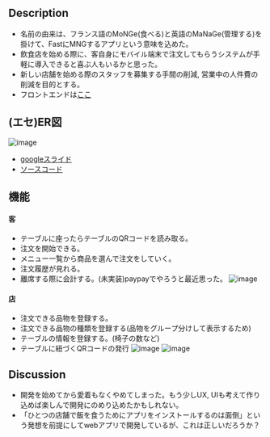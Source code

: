 ## Description
* 名前の由来は、フランス語のMoNGe(食べる)と英語のMaNaGe(管理する)を掛けて、FastにMNGするアプリという意味を込めた。
* 飲食店を始める際に、客自身にモバイル端末で注文してもらうシステムが手軽に導入できると喜ぶ人もいるかと思った。
* 新しい店舗を始める際のスタッフを募集する手間の削減, 営業中の人件費の削減を目的とする。
* フロントエンドは[ここ](https://github.com/shigekato/eatery_manage_frontend)

## (エセ)ER図
![image](https://user-images.githubusercontent.com/31150623/144195308-db72baae-b38e-4960-adf8-4a6d3adf3762.png)
* [googleスライド](https://docs.google.com/presentation/d/1WaU-hbif61SbpiykjSl37folaw7ukwc7WVLN4TJ2Lsk/edit#slide=id.g104f691ba8c_0_0)
* [ソースコード](https://github.com/shigekato/FastMNG_backend/blob/master/src/eatery_app/models.py)

## 機能
#### 客
* テーブルに座ったらテーブルのQRコードを読み取る。
* 注文を開始できる。
* メニュー一覧から商品を選んで注文をしていく。
* 注文履歴が見れる。
* 離席する際に会計する。(未実装)paypayでやろうと最近思った。
![image](https://user-images.githubusercontent.com/31150623/144207833-a9226e03-e526-4936-aaa2-d0d6601706cc.png)


#### 店
* 注文できる品物を登録する。
* 注文できる品物の種類を登録する(品物をグループ分けして表示するため)
* テーブルの情報を登録する。(椅子の数など)
* テーブルに紐づくQRコードの発行
![image](https://user-images.githubusercontent.com/31150623/144202622-13952876-0eb9-4aaa-aff9-2b80fa1ec890.png)
![image](https://user-images.githubusercontent.com/31150623/144202697-98ce2e15-3b35-474c-b175-c89dc5c24146.png)

## Discussion
* 開発を始めてから愛着もなくやめてしまった。もう少しUX, UIも考えて作り込めば楽しんで開発にのめり込めたかもしれない。
* 「ひとつの店舗で飯を食うためにアプリをインストールするのは面倒」という発想を前提にしてwebアプリで開発しているが、これは正しいだろうか？

